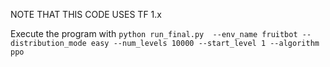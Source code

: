 NOTE THAT THIS CODE USES TF 1.x

Execute the program with `python run_final.py  --env_name fruitbot --distribution_mode easy --num_levels 10000 --start_level 1 --algorithm ppo`
